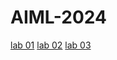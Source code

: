 # AIML-2024
[lab 01](https://github.com/moheethahmed/2203A52245/blob/main/AIML_LAB_01.ipynb)
[lab 02](https://github.com/moheethahmed/2203A52245/blob/main/Lab02.ipynb)
[lab 03](https://github.com/moheethahmed/2203A52245/blob/main/Lab03.ipynb)
